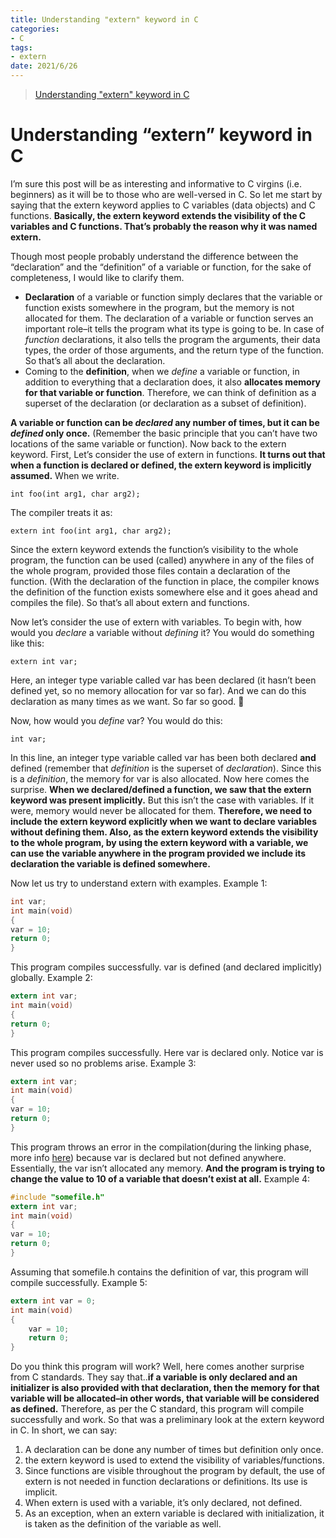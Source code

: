 ```yaml
---
title: Understanding "extern" keyword in C
categories:
- C
tags:
- extern
date: 2021/6/26
---
```


> [Understanding "extern" keyword in C](https://www.geeksforgeeks.org/understanding-extern-keyword-in-c/)

# Understanding “extern” keyword in C

I’m sure this post will be as interesting and informative to C virgins (i.e. beginners) as it will be to those who are well-versed in C. So let me start by saying that the extern keyword applies to C variables (data objects) and C functions. **Basically, the extern keyword extends the visibility of the C variables and C functions. That’s probably the reason why it was named extern.**

Though most people probably understand the difference between the “declaration” and the “definition” of a variable or function, for the sake of completeness, I would like to clarify them. 

- **Declaration** of a variable or function simply declares that the variable or function exists somewhere in the program, but the memory is not allocated for them. The declaration of a variable or function serves an important role–it tells the program what its type is going to be. In case of *function* declarations, it also tells the program the arguments, their data types, the order of those arguments, and the return type of the function. So that’s all about the declaration.
- Coming to the **definition**, when we *define* a variable or function, in addition to everything that a declaration does, it also **allocates memory for that variable or function**. Therefore, we can think of definition as a superset of the declaration (or declaration as a subset of definition).

**A variable or function can be *declared* any number of times, but it can be *defined* only once.** (Remember the basic principle that you can’t have two locations of the same variable or function).
Now back to the extern keyword. First, Let’s consider the use of extern in functions. **It turns out that when a function is declared or defined, the extern keyword is implicitly assumed.** When we write.

```
int foo(int arg1, char arg2);
```

The compiler treats it as:

```
extern int foo(int arg1, char arg2);
```

Since the extern keyword extends the function’s visibility to the whole program, the function can be used (called) anywhere in any of the files of the whole program, provided those files contain a declaration of the function. (With the declaration of the function in place, the compiler knows the definition of the function exists somewhere else and it goes ahead and compiles the file). So that’s all about extern and functions.

Now let’s consider the use of extern with variables. To begin with, how would you *declare* a variable without *defining* it? You would do something like this:

```
extern int var;
```

Here, an integer type variable called var has been declared (it hasn’t been defined yet, so no memory allocation for var so far). And we can do this declaration as many times as we want. So far so good. 🙂

Now, how would you *define* var? You would do this:

```
int var;
```

In this line, an integer type variable called var has been both declared **and** defined (remember that *definition* is the superset of *declaration*). Since this is a *definition*, the memory for var is also allocated. Now here comes the surprise. **When we declared/defined a function, we saw that the extern keyword was present implicitly.** But this isn’t the case with variables. If it were, memory would never be allocated for them. **Therefore, we need to include the extern keyword explicitly when we want to declare variables without defining them. Also, as the extern keyword extends the visibility to the whole program, by using the extern keyword with a variable, we can use the variable anywhere in the program provided we include its declaration the variable is defined somewhere.**

Now let us try to understand extern with examples.
Example 1: 

```c
int var;
int main(void)
{
var = 10;
return 0;
}
```

This program compiles successfully. var is defined (and declared implicitly) globally.
Example 2: 

```c
extern int var;
int main(void)
{
return 0;
}
```

This program compiles successfully. Here var is declared only. Notice var is never used so no problems arise.
Example 3: 

```c
extern int var;
int main(void)
{
var = 10;
return 0;
}
```

This program throws an error in the compilation(during the linking phase, more info [here](https://www.geeksforgeeks.org/internal-linkage-external-linkage-c/)) because var is declared but not defined anywhere. Essentially, the var isn’t allocated any memory. **And the program is trying to change the value to 10 of a variable that doesn’t exist at all.**
Example 4: 

```c
#include "somefile.h"
extern int var;
int main(void)
{
var = 10;
return 0;
}
```

Assuming that somefile.h contains the definition of var, this program will compile successfully.
Example 5: 

```c
extern int var = 0;
int main(void)
{
    var = 10;
    return 0;
}
```

Do you think this program will work? Well, here comes another surprise from C standards. They say that..**if a variable is only declared and an initializer is also provided with that declaration, then the memory for that variable will be allocated–in other words, that variable will be considered as defined.** Therefore, as per the C standard, this program will compile successfully and work.
So that was a preliminary look at the extern keyword in C.
In short, we can say: 

1. A declaration can be done any number of times but definition only once.
2. the extern keyword is used to extend the visibility of variables/functions.
3. Since functions are visible throughout the program by default, the use of extern is not needed in function declarations or definitions. Its use is implicit.
4. When extern is used with a variable, it’s only declared, not defined.
5. As an exception, when an extern variable is declared with initialization, it is taken as the definition of the variable as well.